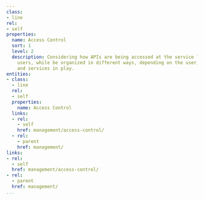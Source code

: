 ```yaml
---
class:
- line
rel:
- self
properties:
  name: Access Control
  sort: 1
  level: 2
  description: Considering how APIs are being accessed at the service layer by authenticated
    users, while be organized in different ways, depending on the user, situation,
    and services in play.
entities:
- class:
  - line
  rel:
  - self
  properties:
    name: Access Control
  links:
  - rel:
    - self
    href: management/access-control/
  - rel:
    - parent
    href: management/
links:
- rel:
  - self
  href: management/access-control/
- rel:
  - parent
  href: management/
...
```

